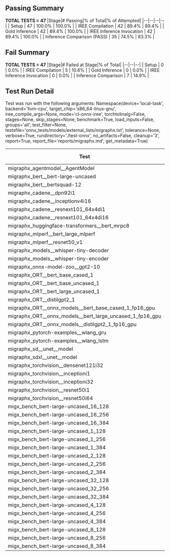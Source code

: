 ## Passing Summary

**TOTAL TESTS = 47**
|Stage|# Passing|% of Total|% of Attempted|
|--|--|--|--|
| Setup | 47 | 100.0% | 100.0% |
| IREE Compilation | 42 | 89.4% | 89.4% |
| Gold Inference | 42 | 89.4% | 100.0% |
| IREE Inference Invocation | 42 | 89.4% | 100.0% |
| Inference Comparison (PASS) | 35 | 74.5% | 83.3% |
## Fail Summary

**TOTAL TESTS = 47**
|Stage|# Failed at Stage|% of Total|
|--|--|--|
| Setup | 0 | 0.0% |
| IREE Compilation | 5 | 10.6% |
| Gold Inference | 0 | 0.0% |
| IREE Inference Invocation | 0 | 0.0% |
| Inference Comparison | 7 | 14.9% |
## Test Run Detail
Test was run with the following arguments:
Namespace(device='local-task', backend='llvm-cpu', target_chip='x86_64-linux-gnu', iree_compile_args=None, mode='cl-onnx-iree', torchtolinalg=False, stages=None, skip_stages=None, benchmark=True, load_inputs=False, groups='all', test_filter=None, testsfile='onnx_tests/models/external_lists/migraphx.txt', tolerance=None, verbose=True, rundirectory='./test-onnx', no_artifacts=False, cleanup='3', report=True, report_file='reports/migraphx.md', get_metadata=True)

| Test | Exit Status | Mean Benchmark Time (ms) | Notes |
|--|--|--|--|
| migraphx_agentmodel__AgentModel | compilation | None | |
| migraphx_bert__bert-large-uncased | PASS | 364.49301180740196 | |
| migraphx_bert__bertsquad-12 | compilation | None | |
| migraphx_cadene__dpn92i1 | PASS | 173.153476168712 | |
| migraphx_cadene__inceptionv4i16 | PASS | 5285.590822498003 | |
| migraphx_cadene__resnext101_64x4di1 | PASS | 322.642200315992 | |
| migraphx_cadene__resnext101_64x4di16 | PASS | 5144.3894890447455 | |
| migraphx_huggingface-transformers__bert_mrpc8 | PASS | 383.7370574474335 | |
| migraphx_mlperf__bert_large_mlperf | Numerics | 569.070632259051 | |
| migraphx_mlperf__resnet50_v1 | PASS | 92.47603546828032 | |
| migraphx_models__whisper-tiny-decoder | PASS | 32.1892990420262 | |
| migraphx_models__whisper-tiny-encoder | Numerics | 262.709138294061 | |
| migraphx_onnx-model-zoo__gpt2-10 | compilation | None | |
| migraphx_ORT__bert_base_cased_1 | PASS | 89.22951881374632 | |
| migraphx_ORT__bert_base_uncased_1 | PASS | 98.33970116007896 | |
| migraphx_ORT__bert_large_uncased_1 | PASS | 259.7945233186086 | |
| migraphx_ORT__distilgpt2_1 | PASS | 29.813536915226255 | |
| migraphx_ORT__onnx_models__bert_base_cased_1_fp16_gpu | Numerics | 82.86270778626204 | |
| migraphx_ORT__onnx_models__bert_large_uncased_1_fp16_gpu | Numerics | 245.3862287931972 | |
| migraphx_ORT__onnx_models__distilgpt2_1_fp16_gpu | Numerics | 39.05871248355618 | |
| migraphx_pytorch-examples__wlang_gru | PASS | 90.52782803773879 | |
| migraphx_pytorch-examples__wlang_lstm | PASS | 39.2123775593206 | |
| migraphx_sd__unet__model | import_model | None | |
| migraphx_sdxl__unet__model | import_model | None | |
| migraphx_torchvision__densenet121i32 | PASS | 1567.793992658456 | |
| migraphx_torchvision__inceptioni1 | PASS | 203.21025978773832 | |
| migraphx_torchvision__inceptioni32 | PASS | 5440.8761113882065 | |
| migraphx_torchvision__resnet50i1 | PASS | 89.77475855499506 | |
| migraphx_torchvision__resnet50i64 | PASS | 5083.755278338988 | |
| migx_bench_bert-large-uncased_16_128 | PASS | 2583.8161905606585 | |
| migx_bench_bert-large-uncased_16_256 | PASS | 4123.960111290216 | |
| migx_bench_bert-large-uncased_16_384 | Numerics | 5828.484712789456 | |
| migx_bench_bert-large-uncased_1_128 | PASS | 176.33838454882303 | |
| migx_bench_bert-large-uncased_1_256 | PASS | 291.1247927695513 | |
| migx_bench_bert-large-uncased_1_384 | PASS | 379.30444193383056 | |
| migx_bench_bert-large-uncased_2_128 | PASS | 390.1188286642234 | |
| migx_bench_bert-large-uncased_2_256 | PASS | 621.3707601030667 | |
| migx_bench_bert-large-uncased_2_384 | PASS | 825.3826821843783 | |
| migx_bench_bert-large-uncased_32_128 | PASS | 5072.141132007042 | |
| migx_bench_bert-large-uncased_32_256 | PASS | 8157.801541189353 | |
| migx_bench_bert-large-uncased_32_384 | Numerics | 11496.313599248728 | |
| migx_bench_bert-large-uncased_4_128 | PASS | 707.6997198164463 | |
| migx_bench_bert-large-uncased_4_256 | PASS | 1094.9114970862865 | |
| migx_bench_bert-large-uncased_4_384 | PASS | 1507.2989153365295 | |
| migx_bench_bert-large-uncased_8_128 | PASS | 1303.9638039966424 | |
| migx_bench_bert-large-uncased_8_256 | PASS | 2266.738237192233 | |
| migx_bench_bert-large-uncased_8_384 | PASS | 2886.8728366990886 | |

